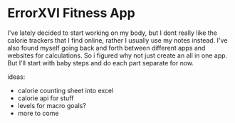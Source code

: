 # ErrorXVI Fitness App
 I've lately decided to start working on my body, but I dont really like the calorie trackers that I find online, rather I usually use my notes instead. I've also found myself going back and forth between different apps and websites for calculations. So i figured why not just create an all in one app. But I'll start with baby steps and do each part separate for now.

 ideas: 
 - calorie counting sheet into excel
 - calorie api for stuff
 - levels for macro goals?
 - more to come

